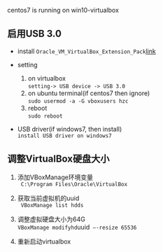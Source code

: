 centos7 is running on win10-virtualbox
## 启用USB 3.0
* install
`Oracle_VM_VirtualBox_Extension_Pack`[link](https://www.virtualbox.org/wiki/Downloads)

* setting
  1. on virtualbox  
  `setting-> USB device -> USB 3.0`
  2. on ubuntu terminal(if centos7 then ignore)  
  `sudo usermod -a -G vboxusers hzc`
  3. reboot  
  `sudo reboot`

* USB driver(if windows7, then install)  
`install USB driver on windows7`

## 调整VirtualBox硬盘大小
1. 添加VBoxManage环境变量  
` C:\Program Files\Oracle\VirtualBox`

2. 获取当前虚拟机的uuid  
` VBoxManage list hdds`

3. 调整虚拟硬盘大小为64G  
` VBoxManage modifyhd `uuid` –-resize 65536`

4. 重新启动virtualbox  
